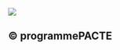 ![](<images/VMC Double Flux en habitat individuel - neuf et rénovation - 19/_page_0_Picture_0.jpeg>)

## © programmePACTE